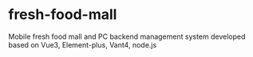 # fresh-food-mall
 Mobile fresh food mall and PC backend management system developed based on Vue3, Element-plus, Vant4, node.js
